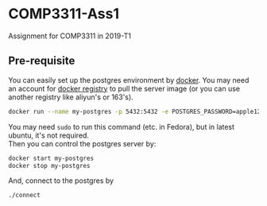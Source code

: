 # COMP3311-Ass1

Assignment for COMP3311 in 2019-T1

## Pre-requisite

You can easily set up the postgres environment by [docker](https://docs.docker.com/install/). You may need an account for [docker registry](https://www.docker.com/) to pull the server image (or you can use another registry like aliyun's or 163's).

```bash
docker run --name my-postgres -p 5432:5432 -e POSTGRES_PASSWORD=apple123 -d postgres
```

You may need `sudo` to run this command (etc. in Fedora), but in latest ubuntu, it's not required.  
Then you can control the postgres server by:

```bash
docker start my-postgres
docker stop my-postgres
```

And, connect to the postgres by

```bash
./connect
```

